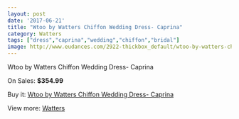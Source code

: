 ```yaml
---
layout: post
date: '2017-06-21'
title: "Wtoo by Watters Chiffon Wedding Dress- Caprina"
category: Watters
tags: ["dress","caprina","wedding","chiffon","bridal"]
image: http://www.eudances.com/2922-thickbox_default/wtoo-by-watters-chiffon-wedding-dress-caprina.jpg
---
```

Wtoo by Watters Chiffon Wedding Dress- Caprina

On Sales: **$354.99**
<a href="https://www.eudances.com/en/watters/1014-wtoo-by-watters-chiffon-wedding-dress-caprina.html"><amp-img layout="responsive" width="600" height="600" src="//www.eudances.com/2922-thickbox_default/wtoo-by-watters-chiffon-wedding-dress-caprina.jpg" alt="Wtoo by Watters Chiffon Wedding Dress- Caprina 0" /></a>
<a href="https://www.eudances.com/en/watters/1014-wtoo-by-watters-chiffon-wedding-dress-caprina.html"><amp-img layout="responsive" width="600" height="600" src="//www.eudances.com/2923-thickbox_default/wtoo-by-watters-chiffon-wedding-dress-caprina.jpg" alt="Wtoo by Watters Chiffon Wedding Dress- Caprina 1" /></a>

Buy it: [Wtoo by Watters Chiffon Wedding Dress- Caprina](https://www.eudances.com/en/watters/1014-wtoo-by-watters-chiffon-wedding-dress-caprina.html "Wtoo by Watters Chiffon Wedding Dress- Caprina")

View more: [Watters](https://www.eudances.com/en/12-watters "Watters")
